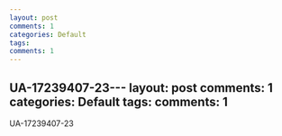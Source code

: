 ```yaml
---
layout: post
comments: 1
categories: Default
tags: 
comments: 1
---
```

UA-17239407-23---
layout: post
comments: 1
categories: Default
tags: 
comments: 1
---
UA-17239407-23